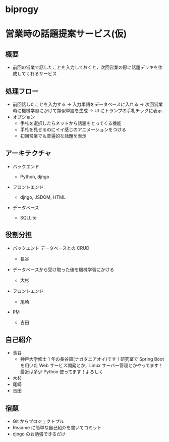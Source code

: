 # biprogy

# 営業時の話題提案サービス(仮)

## 概要

- 前回の営業で話したことを入力しておくと，次回営業の際に話題デッキを作成してくれるサービス

## 処理フロー

- 前回話したことを入力する -> 入力単語をデータベースに入れる -> 次回営業時に機械学習にかけて類似単語を生成 -> UI にトランプの手札チックに表示
- オプション
  - 手札を選択したらネットから話題をとってくる機能
  - 手札を見せるのにイイ感じのアニメーションをつける
  - 初回営業でも普遍的な話題を表示

## アーキテクチャ

- バックエンド

  - Python, djngo

- フロントエンド

  - djngo, JSDOM, HTML

- データベース
  - SQLLite

## 役割分担

- バックエンド データベースとの CRUD

  - 長谷

- データベースから受け取った値を機械学習にかける

  - 大杉

- フロントエンド

  - 尾崎

- PM
  - 吉田

## 自己紹介

- 長谷
  - 神戸大学修士 1 年の長谷碧(ナガタニアオイ)です！研究室で Spring Boot を用いた Web サービス開発とか，Linux サーバー管理とかやってます！最近は多少 Python 使ってます！よろしく
- 大杉
- 尾崎
- 吉田

## 宿題

- Git からプロジェクトプル
- Readme に簡単な自己紹介を書いてコミット
- djngo のお勉強できるだけ
